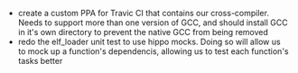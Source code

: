 - create a custom PPA for Travic CI that contains our cross-compiler. Needs to support more than one version of GCC, and should install GCC in it's own directory to prevent the native GCC from being removed
- redo the elf_loader unit test to use hippo mocks. Doing so will allow us to mock up a function's dependencis, allowing us to test each function's tasks better
